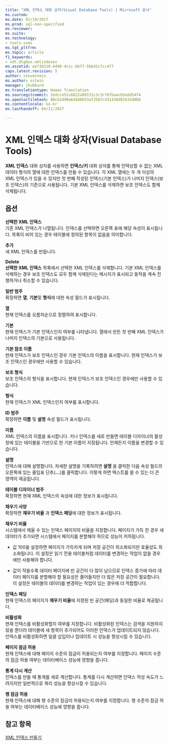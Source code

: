 ```yaml
---
title: "XML 인덱스 대화 상자(Visual Database Tools) | Microsoft 문서"
ms.custom: 
ms.date: 01/19/2017
ms.prod: sql-non-specified
ms.reviewer: 
ms.suite: 
ms.technology:
- tools-ssms
ms.tgt_pltfrm: 
ms.topic: article
f1_keywords:
- vdt.dlgbox.xmlindexes
ms.assetid: eef38310-4498-4ccc-bb77-5bbd1c7cc477
caps.latest.revision: 5
author: stevestein
ms.author: sstein
manager: jhubbard
ms.translationtype: Human Translation
ms.sourcegitcommit: 2edcce51c6822a89151c3c3c76fbaacb5edd54f4
ms.openlocfilehash: 88cb1d98e64580b53af2587c431430d91615d0b6
ms.contentlocale: ko-kr
ms.lasthandoff: 04/11/2017

---
```

# <a name="xml-indexes-dialog-box-visual-database-tools"></a>XML 인덱스 대화 상자(Visual Database Tools)
**XML 인덱스** 대화 상자를 사용하면 **인덱스/키** 대화 상자를 통해 인덱싱할 수 없는 XML 데이터 형식의 열에 대한 인덱스를 만들 수 있습니다. 각 XML 열에는 두 개 이상의 XML 인덱스가 있을 수 있지만 첫 번째 작성된 인덱스(기본 인덱스)가 나머지 인덱스(보조 인덱스)의 기준으로 사용됩니다. 기본 XML 인덱스를 삭제하면 보조 인덱스도 함께 삭제됩니다.  
  
## <a name="options"></a>옵션  
**선택한 XML 인덱스**  
기존 XML 인덱스가 나열됩니다. 인덱스를 선택하면 오른쪽 표에 해당 속성이 표시됩니다. 목록이 비어 있는 경우 테이블에 정의된 항목이 없음을 의미합니다.  
  
**추가**  
새 XML 인덱스를 만듭니다.  
  
**Delete**  
**선택한 XML 인덱스** 목록에서 선택한 XML 인덱스를 삭제합니다. 기본 XML 인덱스를 삭제하는 경우 보조 인덱스도 모두 함께 삭제된다는 메시지가 표시되고 동작을 계속 진행하거나 취소할 수 있습니다.  
  
**일반 범주**  
확장하면 **열**, **기본**및 **형식**에 대한 속성 필드가 표시됩니다.  
  
**열**  
현재 인덱스를 오름차순으로 정렬하여 표시합니다.  
  
**기본**  
현재 인덱스가 기본 인덱스인지 여부를 나타냅니다. 열에서 만든 첫 번째 XML 인덱스가 나머지 인덱스의 기본으로 사용됩니다.  
  
**기본 참조 이름**  
현재 인덱스가 보조 인덱스인 경우 기본 인덱스의 이름을 표시합니다. 현재 인덱스가 보조 인덱스인 경우에만 사용할 수 있습니다.  
  
**보조 형식**  
보조 인덱스의 형식을 표시합니다. 현재 인덱스가 보조 인덱스인 경우에만 사용할 수 있습니다.  
  
**형식**  
현재 인덱스가 XML 인덱스인지 여부를 표시합니다.  
  
**ID 범주**  
확장하면 **이름** 및 **설명** 속성 필드가 표시됩니다.  
  
**이름**  
XML 인덱스의 이름을 표시합니다. 키나 인덱스를 새로 만들면 테이블 디자이너의 활성 창에 있는 테이블을 기반으로 한 기본 이름이 지정됩니다. 언제든지 이름을 변경할 수 있습니다.  
  
**설명**  
인덱스에 대해 설명합니다. 자세한 설명을 기록하려면 **설명** 을 클릭한 다음 속성 필드의 오른쪽에 있는 줄임표 단추(**...**)를 클릭합니다. 이렇게 하면 텍스트를 쓸 수 있는 더 큰 영역이 제공됩니다.  
  
**테이블 디자이너 범주**  
확장하면 현재 XML 인덱스의 속성에 대한 정보가 표시됩니다.  
  
**채우기 사양**  
확장하면 **채우기 비율** 과 **인덱스 패딩**에 대한 정보가 표시됩니다.  
  
**채우기 비율**  
시스템에서 채울 수 있는 인덱스 페이지의 비율을 지정합니다. 페이지가 가득 찬 경우 새 데이터가 추가되면 시스템에서 페이지를 분할해야 하므로 성능이 저하됩니다.  
  
-   값 100을 설정하면 페이지가 가득차게 되며 저장 공간이 최소화되지만 효율성도 최소화됩니다. 이 설정은 읽기 전용 테이블처럼 데이터를 변경하는 작업이 없을 경우에만 사용해야 합니다.  
  
-   값이 작을수록 데이터 페이지에 빈 공간이 더 많이 남으므로 인덱스 증가에 따라 데이터 페이지를 분할해야 할 필요성은 줄어들지만 더 많은 저장 공간이 필요합니다. 이 설정은 테이블의 데이터를 변경하는 작업이 있는 경우에 더 적합합니다.  
  
**인덱스 패딩**  
현재 인덱스의 페이지가 **채우기 비율**에 지정된 빈 공간(패딩)과 동일한 비율로 제공됩니다.  
  
**비활성화**  
현재 인덱스를 비활성화할지 여부를 지정합니다. 비활성화된 인덱스는 검색을 지원하지 않을 뿐더러 테이블에 새 항목이 추가되어도 이러한 인덱스가 업데이트되지 않습니다. 인덱스를 비활성화하면 일괄 삽입이나 업데이트 시 성능을 향상시킬 수 있습니다.  
  
**페이지 잠금 허용**  
현재 인덱스에 대해 페이지 수준의 잠금이 허용되는지 여부를 지정합니다. 페이지 수준의 잠금 허용 여부는 데이터베이스 성능에 영향을 줍니다.  
  
**통계 다시 계산**  
인덱스를 만들 때 통계를 새로 계산합니다. 통계를 다시 계산하면 인덱스 작성 속도가 느려지지만 일반적으로 쿼리 성능을 향상시킬 수 있습니다.  
  
**행 잠금 허용**  
현재 인덱스에 대해 행 수준의 잠금이 허용되는지 여부를 지정합니다. 행 수준의 잠금 허용 여부는 데이터베이스 성능에 영향을 줍니다.  
  
## <a name="see-also"></a>참고 항목  
[XML 인덱스 만들기](http://msdn.microsoft.com/en-us/6ecac598-355d-4408-baf7-1b2e8d4cf7c1)  
  

